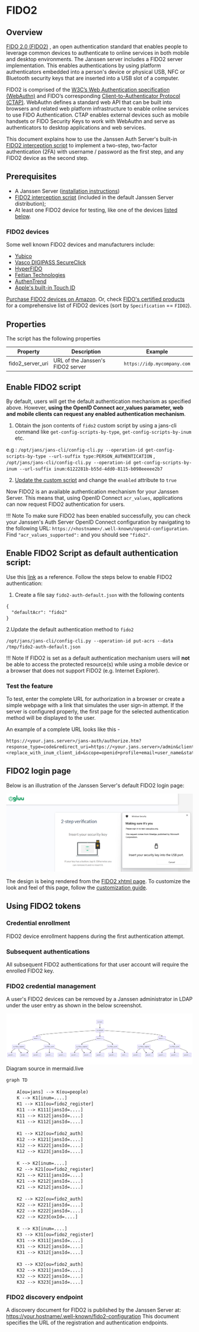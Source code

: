 # FIDO2

## Overview
[FIDO 2.0 (FIDO2)](https://fidoalliance.org/fido2/) , an open authentication standard that enables people to leverage common devices to authenticate to online services in both mobile and desktop environments. The Janssen server includes a FIDO2 server implementation. This enables authentications by using  platform authenticators embedded into a person's device or  physical USB, NFC or Bluetooth security keys that are inserted into a USB slot of a computer.

FIDO2 is comprised of the [W3C’s Web Authentication specification (WebAuthn)](https://www.w3.org/TR/webauthn/) and FIDO’s corresponding [Client-to-Authenticator Protocol (CTAP)](https://fidoalliance.org/specs/fido-v2.0-ps-20170927/fido-client-to-authenticator-protocol-v2.0-ps-20170927.html). WebAuthn defines a standard web API that can be built into browsers and related web platform infrastructure to enable online services to use FIDO Authentication. CTAP enables external devices such as mobile handsets or FIDO Security Keys to work with WebAuthn and serve as authenticators to desktop applications and web services.

This document explains how to use the Janssen Auth Server's built-in 
[FIDO2 interception script](https://github.com/JanssenProject/jans/blob/vreplace-janssen-version/jans-linux-setup/jans_setup/static/extension/person_authentication/Fido2ExternalAuthenticator.py)
to implement a two-step, two-factor authentication (2FA) with username / password as the first step, and any FIDO2 device as the second step.

## Prerequisites
- A Janssen Server ([installation instructions](https://github.com/JanssenProject/jans#installation))      
- [FIDO2 interception script](https://github.com/JanssenProject/jans/blob/vreplace-janssen-version/docs/script-catalog/person_authentication/fido2-external-authenticator/Fido2ExternalAuthenticator.py) (included in the default Janssen Server distribution);     
- At least one FIDO2 device for testing, like one of the devices [listed below](#fido2-devices).

### FIDO2 devices
Some well known FIDO2 devices and manufacturers include:           

- [Yubico](https://www.yubico.com/)      
- [Vasco DIGIPASS SecureClick](https://www.vasco.com/products/two-factor-authenticators/hardware/one-button/digipass-secureclick.html)   
- [HyperFIDO](http://hyperfido.com/)       
- [Feitian Technologies](http://www.ftsafe.com/)   
- [AuthenTrend](https://authentrend.com/)
- [Apple's built-in Touch ID](https://support.apple.com/en-in/guide/mac-help/mchl16fbf90a/mac)

[Purchase FIDO2 devices on Amazon](https://www.amazon.com/s/ref=nb_sb_noss/146-0120855-4781335?url=search-alias%3Daps&field-keywords=fido2). Or, check [FIDO's certified products](https://fidoalliance.org/certification/fido-certified-products/) for a comprehensive list of FIDO2 devices (sort by `Specification` == `FIDO2`).

## Properties
The script has the following properties

| 	Property	         | 	Description		                 | 	Example	                   |
|--------------------|--------------------------------|-----------------------------|
| fido2_server_uri		 | URL of the Janssen's FIDO2 server | `https://idp.mycompany.com` |

## Enable FIDO2 script

By default, users will get the default authentication mechanism as specified above. However, **using the OpenID Connect acr_values parameter, web and mobile clients can request any enabled authentication mechanism**.

1. Obtain the json contents of `fido2` custom script by using a jans-cli command like `get-config-scripts-by-type`, `get-config-scripts-by-inum` etc.

e.g : `/opt/jans/jans-cli/config-cli.py --operation-id get-config-scripts-by-type --url-suffix type:PERSON_AUTHENTICATION` , `/opt/jans/jans-cli/config-cli.py --operation-id get-config-scripts-by-inum --url-suffix inum:6122281b-b55d-4dd0-8115-b098eeeee2b7`

2. [Update the custom script](https://github.com/JanssenProject/jans-cli/blob/vreplace-janssen-version/docs/cli/cli-custom-scripts.md#update-an-existing-custom-script) and change the `enabled` attribute to `true`  

Now FIDO2 is an available authentication mechanism for your Janssen Server. This means that, using OpenID Connect `acr_values`, applications can now request FIDO2 authentication for users.

!!! Note
    To make sure FIDO2 has been enabled successfully, you can check your Janssen's Auth Server OpenID Connect
    configuration by navigating to the following URL: `https://<hostname>/.well-known/openid-configuration`.
    Find `"acr_values_supported":` and you should see `"fido2"`.

## Enable FIDO2 Script as default authentication script:
Use this [link](https://github.com/JanssenProject/jans-cli-tui/blob/vreplace-janssen-version/docs/cli/cli-default-authentication-method.md) as a reference.
Follow the steps below to enable FIDO2 authentication:
1. Create a file say `fido2-auth-default.json` with the following contents
```
{
  "defaultAcr": "fido2"
}
```
2.Update the default authentication method to `fido2`
```
/opt/jans/jans-cli/config-cli.py --operation-id put-acrs --data /tmp/fido2-auth-default.json
```


!!! Note
    If FIDO2 is set as a default authentication mechanism users will **not** be able to access the protected resource(s) while using a mobile device or a browser that does not support FIDO2 (e.g. Internet Explorer).  
    
    
### Test the feature 
To test, enter the complete URL for authorization in a browser or create a simple webpage with a link that simulates the user sign-in attempt. If the server is configured properly, the first page for the selected authentication method will be displayed to the user.

An example of a complete URL looks like this -
```
https://<your.jans.server>/jans-auth/authorize.htm?response_type=code&redirect_uri=https://<your.jans.server>/admin&client_id=<replace_with_inum_client_id>&scope=openid+profile+email+user_name&state=faad2cdjfdddjfkdf&nonce=dajdffdfsdcfff
```


## FIDO2 login page
Below is an illustration of the Janssen Server's default FIDO2 login page:

![fido2](../../../assets/image_fido2.png)

The design is being rendered from the [FIDO2 xhtml page](https://github.com/JanssenProject/jans/blob/vreplace-janssen-version/jans-auth-server/server/src/main/webapp/auth/fido2/login.xhtml). To customize the look and feel of this page, follow the [customization guide](https://jans.io/docs/admin/developer/customization/customize-web-pages/).

## Using FIDO2 tokens

### Credential enrollment
FIDO2 device enrollment happens during the first authentication attempt.

### Subsequent authentications
All subsequent FIDO2 authentications for that user account will require the enrolled FIDO2 key.

### FIDO2 credential management
A user's FIDO2 devices can be removed by a Janssen administrator in LDAP under the user entry as shown in the below screenshot.

![fido2](../../../assets/image-fido2-ldap-structure.png)
Diagram source in mermaid.live
```
graph TD

    A[ou=jans] --> K(ou=people)
    K --> K1[inum=....]
    K1 --> K11[ou=fido2_register]
    K11 --> K111[jansId=....]
    K11 --> K112[jansId=....]
    K11 --> K112[jansId=....]

    K1 --> K12[ou=fido2_auth]
    K12 --> K121[jansId=....]
    K12 --> K122[jansId=....]
    K12 --> K123[jansId=....]

    K --> K2[inum=....]
    K2 --> K21[ou=fido2_register]
    K21 --> K211[jansId=....]
    K21 --> K212[jansId=....]
    K21 --> K212[jansId=....]

    K2 --> K22[ou=fido2_auth]
    K22 --> K221[jansId=....]
    K22 --> K222[jansId=....]
    K22 --> K223[oxId=....]

    K --> K3[inum=....]
    K3 --> K31[ou=fido2_register]
    K31 --> K311[jansId=....]
    K31 --> K312[jansId=....]
    K31 --> K312[jansId=....]

    K3 --> K32[ou=fido2_auth]
    K32 --> K321[jansId=....]
    K32 --> K322[jansId=....]
    K32 --> K323[jansId=....]

```

### FIDO2 discovery endpoint
A discovery document for FIDO2 is published by the Janssen Server at: https://your.hostname/.well-known/fido2-configuration This document specifies the URL of the registration and authentication endpoints.
